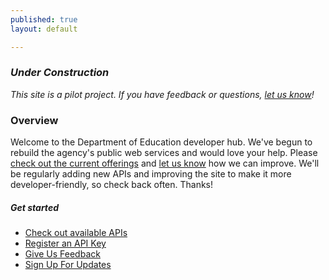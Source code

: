 ```yaml
---
published: true
layout: default

---
```


### _Under Construction_

_This site is a pilot project.  If you have feedback or questions, [let us know](https://github.com/18F/ED-Developer-Hub/issues)!_

### Overview

Welcome to the Department of Education developer hub.  We've begun to rebuild the agency's public web services and would love your help.  Please [check out the current offerings](https://pages.18f.gov/ED-Developer-Hub/basics/) and [let us know](https://github.com/18F/ED-Developer-Hub/issues) how we can improve.  We'll be regularly adding new APIs and improving the site to make it more developer-friendly, so check back often.  Thanks!


##### Get started

* [Check out available APIs](https://pages.18f.gov/ED-Developer-Hub/basics/)
* [Register an API Key](https://pages.18f.gov/ED-Developer-Hub/api-key/)
* [Give Us Feedback](https://github.com/18F/ED-Developer-Hub/issues)
* [Sign Up For Updates](https://groups.google.com/forum/#!forum/dept-of-education-developer-updates)

